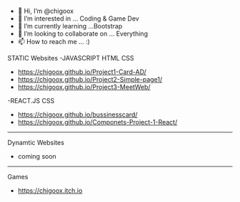 - 👋 Hi, I’m @chigoox
- 👀 I’m interested in ... Coding & Game Dev
- 🌱 I’m currently learning ...Bootstrap
- 💞️ I’m looking to collaborate on ... Everything
- 📫 How to reach me ... :)

STATIC Websites
-JAVASCRIPT HTML CSS
- https://chigoox.github.io/Project1-Card-AD/
- https://chigoox.github.io/Project2-Simple-page1/
- https://chigoox.github.io/Project3-MeetWeb/

-REACT.JS CSS
- https://chigoox.github.io/bussinesscard/
- https://chigoox.github.io/Componets-Project-1-React/
-----------------------------------------------------------
Dynamtic Websites
- coming soon
-----------------------------------------------------------
Games
- https://chigoox.itch.io

